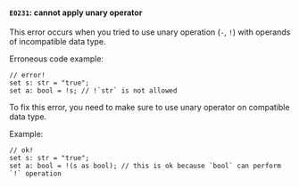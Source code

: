 #### `E0231`: cannot apply unary operator

This error occurs when you tried to use unary operation (`-`, `!`) with operands of incompatible data type.

Erroneous code example:

```
// error!
set s: str = "true";
set a: bool = !s; // !`str` is not allowed
```

To fix this error, you need to make sure to use unary operator on compatible data type.

Example:

```
// ok!
set s: str = "true";
set a: bool = !(s as bool); // this is ok because `bool` can perform `!` operation
```
